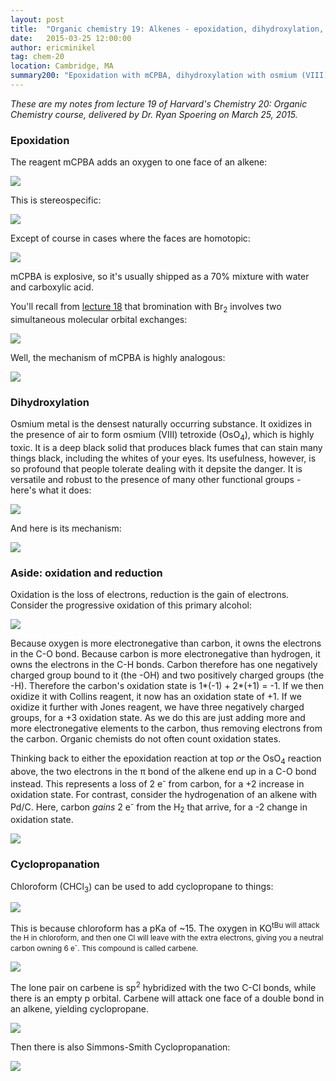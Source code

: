 ```yaml
---
layout: post
title:  "Organic chemistry 19: Alkenes - epoxidation, dihydroxylation, cyclopropanation"
date:   2015-03-25 12:00:00
author: ericminikel
tag: chem-20
location: Cambridge, MA
summary200: "Epoxidation with mCPBA, dihydroxylation with osmium (VIII) tetroxide, cyclopropanation with chloroform or Simmons-Smith, and an aside about oxidation and reduction and counting oxidation states."
---
```


*These are my notes from lecture 19 of Harvard's Chemistry 20: Organic Chemistry course, delivered by Dr. Ryan Spoering on March 25, 2015.*

### Epoxidation

The reagent mCPBA adds an oxygen to one face of an alkene:

![](/media/2015/03/mcpba.png)

This is stereospecific:

![](/media/2015/03/mcpba-stereospecific-epoxidation.png)

Except of course in cases where the faces are homotopic:

![](/media/2015/03/mcpba-with-cis-alkene.png)

mCPBA is explosive, so it's usually shipped as a 70% mixture with water and carboxylic acid. 

You'll recall from [lecture 18](/2015/03/11/organic-chemistry-18/) that bromination with Br<sub>2</sub> involves two simultaneous molecular orbital exchanges:

![](/media/2015/03/mechanism-of-bromonium-ion-formation.png)

Well, the mechanism of mCPBA is highly analogous:

![](/media/2015/03/mcpba-mechanism.png)

### Dihydroxylation

Osmium metal is the densest naturally occurring substance. It oxidizes in the presence of air to form osmium (VIII) tetroxide (OsO<sub>4</sub>), which is highly toxic. It is a deep black solid that produces black fumes that can stain many things black, including the whites of your eyes. Its usefulness, however, is so profound that people tolerate dealing with it depsite the danger. It is versatile and robust to the presence of many other functional groups - here's what it does:

![](/media/2015/03/osmium-viii-tetroxide.png)

And here is its mechanism:

![](/media/2015/03/oso4-mechanism.png)

### Aside: oxidation and reduction

Oxidation is the loss of electrons, reduction is the gain of electrons. Consider the progressive oxidation of this primary alcohol:

![](/media/2015/03/primary-alcohol-oxidation.png)

Because oxygen is more electronegative than carbon, it owns the electrons in the C-O bond. Because carbon is more electronegative than hydrogen, it owns the electrons in the C-H bonds. Carbon therefore has one negatively charged group bound to it (the -OH) and two positively charged groups (the -H). Therefore the carbon's oxidation state is 1*(-1) + 2*(+1) = -1. If we then oxidize it with Collins reagent, it now has an oxidation state of +1. If we oxidize it further with Jones reagent, we have three negatively charged groups, for a +3 oxidation state. As we do this are just adding more and more electronegative elements to the carbon, thus removing electrons from the carbon. Organic chemists do not often count oxidation states. 

Thinking back to either the epoxidation reaction at top *or* the OsO<sub>4</sub> reaction above, the two electrons in the &pi; bond of the alkene end up in a C-O bond instead. This represents a loss of 2 e<sup>-</sup> from carbon, for a +2 increase in oxidation state. For contrast, consider the hydrogenation of an alkene with Pd/C. Here, carbon *gains* 2 e<sup>-</sup> from the H<sub>2</sub> that arrive, for a -2 change in oxidation state.

![](/media/2015/03/oxidation-state-examples.png)

### Cyclopropanation

Chloroform (CHCl<sub>3</sub>) can be used to add cyclopropane to things:

![](/media/2015/03/chloroform-cyclopropanation.png)

This is because chloroform has a pKa of ~15. The oxygen in KO<sup>t</sub>Bu will attack the H in chloroform, and then one Cl will leave with the extra electrons, giving you a neutral carbon owning 6 e<sup>-</sup>. This compound is called carbene.

![](/media/2015/03/chloroform-to-carbene.png)

The lone pair on carbene is sp<sup>2</sup> hybridized with the two C-Cl bonds, while there is an empty p orbital. Carbene will attack one face of a double bond in an alkene, yielding cyclopropane.

![](/media/2015/03/carbene-mechanism.png)

Then there is also Simmons-Smith Cyclopropanation:

![](/media/2015/03/simmons-smith-cyclopropanation.png)




